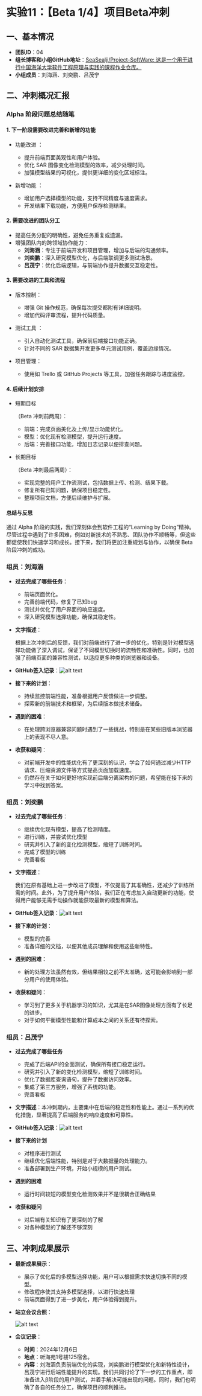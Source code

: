 # 实验11：【Beta 1/4】项目Beta冲刺

## 一、基本情况

- **团队ID**：04
- **组长博客和小组GitHub地址**：[SeaSealji/Project-SoftWare: 这是一个用于进行中国海洋大学软件工程原理与实践的课程作业仓库。](https://github.com/SeaSealji/Project-SoftWare)
- **小组成员**：刘海涵、刘奕鹏、吕茂宁

## 二、冲刺概况汇报

### **Alpha 阶段问题总结随笔**

#### **1. 下一阶段需要改进完善和新增的功能**

- 功能改进 ：

  - 提升前端页面美观性和用户体验。
  - 优化 SAR 图像变化检测模型的效率，减少处理时间。
  - 加强模型结果的可视化，提供更详细的变化区域标注。

- 新增功能 ：

  - 增加用户选择模型的功能，支持不同精度与速度需求。
  - 开发结果下载功能，方便用户保存检测结果。

#### **2. 需要改进的团队分工**

- 提高任务分配的明确性，避免任务重复或遗漏。
- 增强团队内的跨领域协作能力：
  - **刘海涵**：专注于前端开发和项目管理，增加与后端的沟通频率。
  - **刘奕鹏**：深入研究模型优化，与后端联调更多测试场景。
  - **吕茂宁**：优化后端逻辑，与前端协作提升数据交互稳定性。

#### **3. 需要改进的工具和流程**

- 版本控制：

  - 增强 Git 操作规范，确保每次提交都附有详细说明。
  - 增加代码评审流程，提升代码质量。

- 测试工具 ：

  - 引入自动化测试工具，确保前后端接口功能正确。
  - 针对不同的 SAR 数据集开发更多单元测试用例，覆盖边缘情况。

- 项目管理：

  - 使用如 Trello 或 GitHub Projects 等工具，加强任务跟踪与进度监控。

#### **4. 后续计划安排**

- 短期目标

  （Beta 冲刺前两周）：

  - 前端：完成页面美化及上传/显示功能优化。
  - 模型：优化现有检测模型，提升运行速度。
  - 后端：完善接口功能，增加日志记录以便排查问题。

- 长期目标

  （Beta 冲刺最后两周）：

  - 实现完整的用户工作流测试，包括数据上传、检测、结果下载。
  - 修复所有已知问题，确保项目稳定性。
  - 整理项目文档，方便后续维护与扩展。

#### **总结与反思**

通过 Alpha 阶段的实践，我们深刻体会到软件工程的“Learning by Doing”精神。尽管过程中遇到了许多困难，例如对新技术的不熟悉、团队协作不顺畅等，但这些都促使我们快速学习和成长。接下来，我们将更加注重规划与协作，以确保 Beta 阶段冲刺的成功。
### 组员：刘海涵

- **过去完成了哪些任务**：

  - 前端页面优化。
  - 完善前端代码，修复了已知bug
  - 测试并优化了用户界面的响应速度。
  - 深入研究模型选择功能，确保其稳定性。
  
- **文字描述**：

  根据上次冲刺后的反馈，我们对前端进行了进一步的优化，特别是针对模型选择功能做了深入调试，保证了不同模型切换时的流畅性和准确性。同时，也加强了前端页面的兼容性测试，以适应更多种类的浏览器和设备。

- **GitHub签入记录**：![alt text](../images/lhh-2-1.png)
  
- **接下来的计划**：

  - 持续监控前端性能，准备根据用户反馈做进一步调整。
  - 探索新的前端技术和框架，为后续版本做技术储备。

- **遇到的困难**：

  - 在处理跨浏览器兼容问题时遇到了一些挑战，特别是在某些旧版本浏览器上的表现不尽人意。

- **收获和疑问**：

  - 对前端开发中的性能优化有了更深刻的认识，学会了如何通过减少HTTP请求、压缩资源文件等方式提高页面加载速度。
  - 仍然存在关于如何更好地实现前后端分离架构的问题，希望能在接下来的学习中找到答案。

### 组员：刘奕鹏

- **过去完成了哪些任务**：
  
  - 继续优化现有模型，提高了检测精度。
  - 进行训练，并尝试优化模型
  - 研究并引入了新的变化检测模型，缩短了训练时间。
  - 完成了模型的训练
  - 完善看板
  
- **文字描述**：

  我们在原有基础上进一步改进了模型，不仅提高了其准确性，还减少了训练所需的时间。此外，为了提升用户体验，我们正在考虑加入自动更新的功能，使得用户能够无需手动操作就能获取最新的模型和算法。

- **GitHub签入记录**：![alt text](../images/lyp-2-1.png)

- **接下来的计划**：
  - 模型的完善
  - 准备详细的文档，以便其他成员理解和使用这些新特性。
  
- **遇到的困难**：
  - 新的处理方法虽然有效，但结果相较之前不太准确，这可能会影响到一部分用户的使用体验。
  
- **收获和疑问**：
  
  - 学习到了更多关于机器学习的知识，尤其是在SAR图像处理方面有了长足的进步。
  - 对于如何平衡模型性能和计算成本之间的关系还有待探索。

### 组员：吕茂宁

- **过去完成了哪些任务**

  - 完成了后端API的全面测试，确保所有接口稳定运行。
  - 研究并引入了新的变化检测模型，缩短了训练时间。
  - 优化了数据库查询语句，提升了数据访问效率。
  - 集成了第三方服务，增强了系统的功能。
  - 完善看板
  
- **文字描述**：本冲刺期内，主要集中在后端的稳定性和性能上。通过一系列的优化措施，显著提高了后端服务的响应速度和可靠性。

- **GitHub签入记录**：![alt text](../images/lmn-2-1.png)

  


- **接下来的计划**
  - 对程序进行测试
  - 继续优化后端性能，特别是对于大数据量的处理能力。
  - 准备部署到生产环境，开始小规模的用户测试。
- **遇到的困难**
  - 运行时间较短的模型变化检测效果并不是很耦合正确结果
- **收获和疑问**
  - 对后端有关知识有了更深刻的了解
  - 对各种模型的了解还不够深刻

## 三、冲刺成果展示

- **最新成果展示**：

  - 展示了优化后的多模型选择功能，用户可以根据需求快速切换不同的模型。
  - 修改程序使其支持多模型选择，以进行快速处理
  - 前端页面得到了进一步美化，用户体验得到提升。

    

- **站立会议合照**：
  
  ![alt text](../images/9829c2ef72c091e6d760d1b54191dce.jpg)
- **会议记录**：
  - **时间**：2024年12月6日
  - **地点**：听海苑1号楼125宿舍。
  - **内容**：刘海涵负责前端优化的实现，刘奕鹏进行模型优化和新特性设计，吕茂宁进行后端性能提升的实现。我们共同讨论了下一步的工作重点，即准备进入β阶段的用户测试，并着手解决可能出现的问题。同时，我们也明确了各自的任务分工，确保项目的顺利推进。
